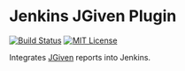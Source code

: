 # Jenkins JGiven Plugin
[![Build Status](https://jenkins.ci.cloudbees.com/buildStatus/icon?job=plugins/jgiven-plugin)](https://jenkins.ci.cloudbees.com/job/plugins/job/jgiven-plugin/)
[![MIT License](https://img.shields.io/badge/licence-mit-red.svg?style=flat-square)](http://opensource.org/licenses/MIT)

Integrates [JGiven](http://jgiven.org) reports into Jenkins.
